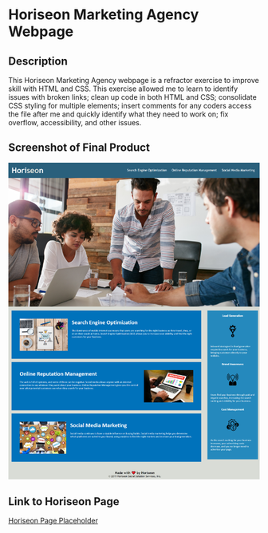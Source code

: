 # Horiseon Marketing Agency Webpage

## Description

This Horiseon Marketing Agency webpage is a refractor exercise to improve skill with HTML and CSS. This exercise allowed me to learn to identify issues with broken links; clean up code in both HTML and CSS; consolidate CSS styling for multiple elements; insert comments for any coders access the file after me and quickly identify what they need to work on; fix overflow, accessibility, and other issues. 

## Screenshot of Final Product

![Horiseon Page Screenshot](assets/images/horiseon-screenshot.png)

## Link to Horiseon Page

[Horiseon Page Placeholder]()



